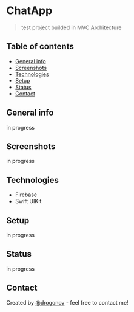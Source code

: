 # ChatApp
> test project builded in MVC Architecture

## Table of contents
* [General info](#general-info)
* [Screenshots](#screenshots)
* [Technologies](#technologies)
* [Setup](#setup)
* [Status](#status)
* [Contact](#contact)

## General info
in progress

## Screenshots
in progress

## Technologies
* Firebase
* Swift UIKit

## Setup
in progress

## Status
in progress

## Contact
Created by [@drogonov](https://career.habr.com/drogonov) - feel free to contact me!
